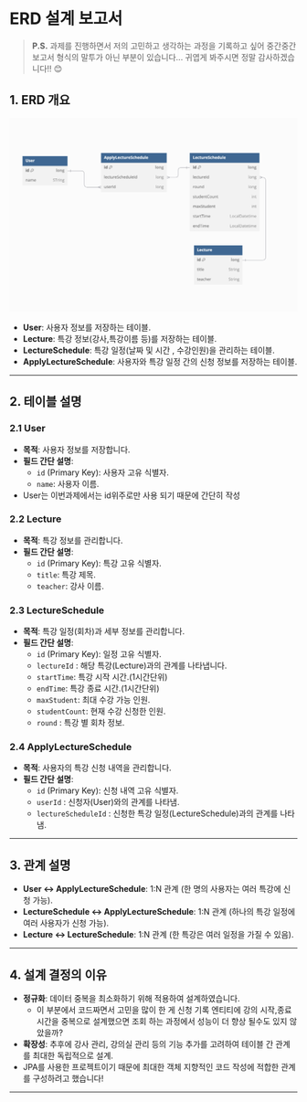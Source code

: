 # ERD 설계 보고서
> **P.S.** 과제를 진행하면서 저의 고민하고 생각하는 과정을 기록하고 싶어 중간중간 보고서 형식의 말투가 아닌 부분이 있습니다... 귀엽게 봐주시면 정말 감사하겠습니다!! 😊

## 1. ERD 개요

![ERD.png](ERD.png)

- **User**: 사용자 정보를 저장하는 테이블.
- **Lecture**: 특강 정보(강사,특강이름 등)를 저장하는 테이블.
- **LectureSchedule**: 특강 일정(날짜 및 시간 , 수강인원)을 관리하는 테이블.
- **ApplyLectureSchedule**: 사용자와 특강 일정 간의 신청 정보를 저장하는 테이블.

---

## 2. 테이블 설명

### 2.1 User
- **목적**: 사용자 정보를 저장합니다.
- **필드 간단 설명**:
    - `id` (Primary Key): 사용자 고유 식별자.
    - `name`: 사용자 이름.
- User는 이번과제에서는 id위주로만 사용 되기 때문에 간단히 작성
### 2.2 Lecture
- **목적**: 특강 정보를 관리합니다.
- **필드 간단 설명**:
    - `id` (Primary Key): 특강 고유 식별자.
    - `title`: 특강 제목.
    - `teacher`: 강사 이름.
  
### 2.3 LectureSchedule
- **목적**: 특강 일정(회차)과 세부 정보를 관리합니다.
- **필드 간단 설명**:
    - `id` (Primary Key): 일정 고유 식별자.
    - `lectureId` : 해당 특강(Lecture)과의 관계를 나타냅니다.
    - `startTime`: 특강 시작 시간.(1시간단위)
    - `endTime`: 특강 종료 시간.(1시간단위)
    - `maxStudent`: 최대 수강 가능 인원.
    - `studentCount`: 현재 수강 신청한 인원.
    - `round` : 특강 별 회차 정보.

### 2.4 ApplyLectureSchedule
- **목적**: 사용자의 특강 신청 내역을 관리합니다.
- **필드 간단 설명**:
    - `id` (Primary Key): 신청 내역 고유 식별자.
    - `userId` : 신청자(User)와의 관계를 나타냄.
    - `lectureScheduleId` : 신청한 특강 일정(LectureSchedule)과의 관계를 나타냄.

---

## 3. 관계 설명
- **User ↔ ApplyLectureSchedule**: 1:N 관계 (한 명의 사용자는 여러 특강에 신청 가능).
- **LectureSchedule ↔ ApplyLectureSchedule**: 1:N 관계 (하나의 특강 일정에 여러 사용자가 신청 가능).
- **Lecture ↔ LectureSchedule**: 1:N 관계 (한 특강은 여러 일정을 가질 수 있음).

---

## 4. 설계 결정의 이유
- **정규화**: 데이터 중복을 최소화하기 위해 적용하여 설계하였습니다.
  - 이 부분에서 코드짜면서 고민을 많이 한 게 신청 기록 엔티티에 강의 시작,종료시간을 중복으로 설계했으면 조회 하는 과정에서 성능이 더 향상 될수도 있지 않았을까? 
- **확장성**: 추후에 강사 관리, 강의실 관리 등의 기능 추가를 고려하여 테이블 간 관계를 최대한 독립적으로 설계.
- JPA를 사용한 프로젝트이기 때문에 최대한 객체 지향적인 코드 작성에 적합한 관계를 구성하려고 했습니다!
---


